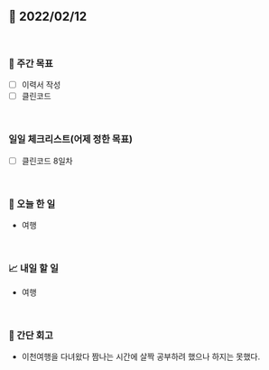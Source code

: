 ## 📅 2022/02/12

<br/>

### 🏹 주간 목표

- [ ] 이력서 작성
- [ ] 클린코드

<br/>

### 일일 체크리스트(어제 정한 목표)

- [ ] 클린코드 8일차

<br/>

### 💯 오늘 한 일

- 여행

<br/>

### 📈 내일 할 일

- 여행

<br/>

### 🧐 간단 회고

- 이천여행을 다녀왔다 짬나는 시간에 살짝 공부하려 했으나 하지는 못했다.